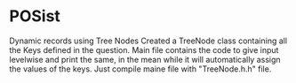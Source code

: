 # POSist
Dynamic records using Tree Nodes
Created a TreeNode class containing all the Keys defined in the question.
Main file contains the code to give input levelwise and print the same, in the mean while it will automatically assign the values of the keys.
Just compile maine file with "TreeNode.h.h" file.
